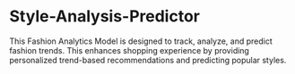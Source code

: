 # Style-Analysis-Predictor
This Fashion Analytics Model is designed to track, analyze, and predict fashion trends. This enhances shopping experience by providing personalized trend-based recommendations and predicting popular styles.
